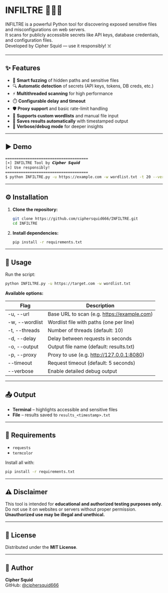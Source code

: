 # INFILTRE 🕵️‍♂️🔐

INFILTRE is a powerful Python tool for discovering exposed sensitive files and misconfigurations on web servers.  
It scans for publicly accessible secrets like API keys, database credentials, and configuration files.  
Developed by Cipher Squid — use it responsibly! ☠️

---

## ✨ Features

- 📂 **Smart fuzzing** of hidden paths and sensitive files
- 🔍 **Automatic detection** of secrets (API keys, tokens, DB creds, etc.)
- ⚡ **Multithreaded scanning** for high performance
- ⏱️ **Configurable delay and timeout**
- 🛡️ **Proxy support** and basic rate-limit handling
- 🧰 **Supports custom wordlists** and manual file input
- 📄 **Saves results automatically** with timestamped output
- 🐞 **Verbose/debug mode** for deeper insights

---

## ▶️ Demo

```bash
=====================================
[×] INFILTRE Tool by 𝘾𝙞𝙥𝙝𝙚𝙧 𝙎𝙦𝙪𝙞𝙙
[×] Use responsibly!
=====================================
$ python INFILTRE.py -u https://example.com -w wordlist.txt -t 20 --verbose
```

---

## ⚙️ Installation

1. **Clone the repository:**
   ```bash
   git clone https://github.com/ciphersquid666/INFILTRE.git
   cd INFILTRE
   ```

2. **Install dependencies:**
   ```bash
   pip install -r requirements.txt
   ```

---

## 🚀 Usage

Run the script:
```bash
python INFILTRE.py -u https://target.com -w wordlist.txt
```

**Available options:**

| Flag            | Description                                     |
|-----------------|-------------------------------------------------|
| -u, --url       | Base URL to scan (e.g. https://example.com)     |
| -w, --wordlist  | Wordlist file with paths (one per line)         |
| -t, --threads   | Number of threads (default: 10)                 |
| -d, --delay     | Delay between requests in seconds               |
| -o, --output    | Output file name (default: results.txt)         |
| -p, --proxy     | Proxy to use (e.g. http://127.0.0.1:8080)       |
| --timeout       | Request timeout (default: 5 seconds)            |
| --verbose       | Enable detailed debug output                    |

---

## 📤 Output

- **Terminal** – highlights accessible and sensitive files
- **File** – results saved to `results_<timestamp>.txt`

---

## 🧰 Requirements

- `requests`
- `termcolor`

Install all with:
```bash
pip install -r requirements.txt
```

---

## ⚠️ Disclaimer

This tool is intended for **educational and authorized testing purposes only**.  
Do not use it on websites or servers without proper permission.  
**Unauthorized use may be illegal and unethical.**

---

## 📜 License

Distributed under the **MIT License**.

---

## 👤 Author

**Cipher Squid**  
GitHub: [@ciphersquid666](https://github.com/ciphersquid666)
```

